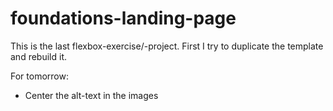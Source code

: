 # foundations-landing-page

This is the last flexbox-exercise/-project. First I try to duplicate the template and rebuild it.

For tomorrow:


- Center the alt-text in the images
